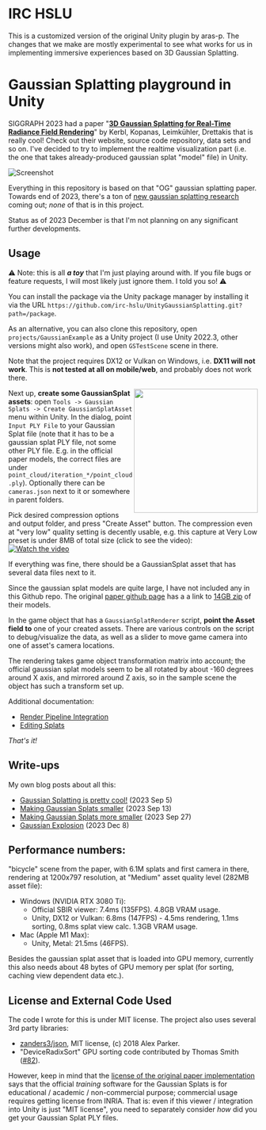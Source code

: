 # IRC HSLU

This is a customized version of the original Unity plugin by aras-p. The changes that we make are mostly experimental to see what works for us in implementing immersive experiences based on 3D Gaussian Splatting.

# Gaussian Splatting playground in Unity

SIGGRAPH 2023 had a paper "[**3D Gaussian Splatting for Real-Time Radiance Field Rendering**](https://repo-sam.inria.fr/fungraph/3d-gaussian-splatting/)" by Kerbl, Kopanas, Leimkühler, Drettakis
that is really cool! Check out their website, source code repository, data sets and so on. I've decided to try to implement the realtime visualization part (i.e. the one that takes already-produced
gaussian splat "model" file) in Unity.

![Screenshot](/docs/Images/shotOverview.jpg?raw=true "Screenshot")

Everything in this repository is based on that "OG" gaussian splatting paper. Towards end of 2023, there's a ton of
[new gaussian splatting research](https://github.com/MrNeRF/awesome-3D-gaussian-splatting) coming out; _none_ of that is in this project.

Status as of 2023 December is that I'm not planning on any significant further developments.

## Usage

:warning: Note: this is all _**a toy**_ that I'm just playing around with. If you file bugs or feature requests, I will most likely just ignore them. I told you so! :warning:

You can install the package via the Unity package manager by installing it via the URL `https://github.com/irc-hslu/UnityGaussianSplatting.git?path=/package`.


As an alternative, you can also clone this repository, open `projects/GaussianExample` as a Unity project (I use Unity 2022.3, other versions might also work),
and open `GSTestScene` scene in there.

Note that the project requires DX12 or Vulkan on Windows, i.e. **DX11 will not work**. This is **not tested at all on mobile/web**, and probably
does not work there.

<img align="right" src="docs/Images/shotAssetCreator.png" width="250px">

Next up, **create some GaussianSplat assets**: open `Tools -> Gaussian Splats -> Create GaussianSplatAsset` menu within Unity.
In the dialog, point `Input PLY File` to your Gaussian Splat file (note that it has to be a gaussian splat PLY file, not some 
other PLY file. E.g. in the official paper models, the correct files are under `point_cloud/iteration_*/point_cloud.ply`).
Optionally there can be `cameras.json` next to it or somewhere in parent folders.

Pick desired compression options and output folder, and press "Create Asset" button. The compression even at "very low" quality setting is decently usable, e.g. 
this capture at Very Low preset is under 8MB of total size (click to see the video): \
[![Watch the video](https://img.youtube.com/vi/iccfV0YlWVI/0.jpg)](https://youtu.be/iccfV0YlWVI)

If everything was fine, there should be a GaussianSplat asset that has several data files next to it.

Since the gaussian splat models are quite large, I have not included any in this Github repo. The original
[paper github page](https://github.com/graphdeco-inria/gaussian-splatting) has a a link to
[14GB zip](https://repo-sam.inria.fr/fungraph/3d-gaussian-splatting/datasets/pretrained/models.zip) of their models.


In the game object that has a `GaussianSplatRenderer` script, **point the Asset field to** one of your created assets.
There are various controls on the script to debug/visualize the data, as well as a slider to move game camera into one of asset's camera
locations.

The rendering takes game object transformation matrix into account; the official gaussian splat models seem to be all rotated by about
-160 degrees around X axis, and mirrored around Z axis, so in the sample scene the object has such a transform set up.

Additional documentation:

* [Render Pipeline Integration](/docs/render-pipeline-integration.md)
* [Editing Splats](/docs/splat-editing.md)

_That's it!_


## Write-ups

My own blog posts about all this:
* [Gaussian Splatting is pretty cool!](https://aras-p.info/blog/2023/09/05/Gaussian-Splatting-is-pretty-cool/) (2023 Sep 5)
* [Making Gaussian Splats smaller](https://aras-p.info/blog/2023/09/13/Making-Gaussian-Splats-smaller/) (2023 Sep 13)
* [Making Gaussian Splats more smaller](https://aras-p.info/blog/2023/09/27/Making-Gaussian-Splats-more-smaller/) (2023 Sep 27)
* [Gaussian Explosion](https://aras-p.info/blog/2023/12/08/Gaussian-explosion/) (2023 Dec 8)

## Performance numbers:

"bicycle" scene from the paper, with 6.1M splats and first camera in there, rendering at 1200x797 resolution,
at "Medium" asset quality level (282MB asset file):

* Windows (NVIDIA RTX 3080 Ti):
  * Official SBIR viewer: 7.4ms (135FPS). 4.8GB VRAM usage.
  * Unity, DX12 or Vulkan: 6.8ms (147FPS) - 4.5ms rendering, 1.1ms sorting, 0.8ms splat view calc. 1.3GB VRAM usage.
* Mac (Apple M1 Max):
  * Unity, Metal: 21.5ms (46FPS).

Besides the gaussian splat asset that is loaded into GPU memory, currently this also needs about 48 bytes of GPU memory
per splat (for sorting, caching view dependent data etc.).


## License and External Code Used

The code I wrote for this is under MIT license. The project also uses several 3rd party libraries:

- [zanders3/json](https://github.com/zanders3/json), MIT license, (c) 2018 Alex Parker.
- "DeviceRadixSort" GPU sorting code contributed by Thomas Smith ([#82](https://github.com/aras-p/UnityGaussianSplatting/pull/82)).

However, keep in mind that the [license of the original paper implementation](https://github.com/graphdeco-inria/gaussian-splatting/blob/main/LICENSE.md)
says that the official _training_ software for the Gaussian Splats is for educational / academic / non-commercial
purpose; commercial usage requires getting license from INRIA. That is: even if this viewer / integration
into Unity is just "MIT license", you need to separately consider *how* did you get your Gaussian Splat PLY files.
